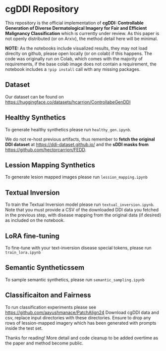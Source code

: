 # cgDDI Repository

This repository is the official implementation of **cgDDI: Controllable Generation of Diverse Dermatological Imagery for Fair and Efficient Malignancy Classification** which is currently under review. As this paper is not openly distributed (or on Arxiv), the method detail here will be minimal.

**NOTE:** As the notebooks include visualized results, they may not load direclty on github, please open locally (or on colab) if this happens. The code was originally run on Colab, which comes with the majority of requirements, if the base colab image does not contain a requirement, the notebook includes a `!pip install` call with any missing packages.

## Dataset

Our dataset can be found on https://huggingface.co/datasets/hcarrion/ControllabeGenDDI

## Healthy Synthetics

To generate healthy synthetics please run `healthy_gen.ipynb`.

We do not re-host previous artifacts, thus remember to **fetch the original DDI dataset** at https://ddi-dataset.github.io/ and the **sDDI masks from** https://github.com/hectorcarrion/FEDD.

## Lession Mapping Synthetics

To generate lesion mapped images please run `lession_mapping.ipynb`

## Textual Inversion

To train the Textual Inversion model please run `textual_inversion.ipynb`.
Note that you must provide a CSV of the downloaded DDI data you fetched in the previous step, with disease mapping from the original data (if desired) as included on the notebook.

## LoRA fine-tuning

To fine-tune with your text-inversion disease special tokens, please run `train_lora.ipynb`

## Semantic Syntheticssem

To sample semantic synthetics, please run `semantic_sampling.ipynb`

## Classificaiton and Fairness

To run classification experiments please see https://github.com/aayushmanace/PatchAlign24
Download cgDDI data and csv, replace input directories with these directories. Ensure to drop any rows of lession-mapped imagery which has been generated with prompts inside the test set.

Thanks for reading! More detail and code cleanup to be added overtime as the paper and method become public.
